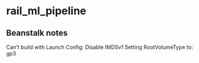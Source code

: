 # rail_ml_pipeline

## Beanstalk notes

Can't build with Launch Config:
Disable IMDSv1
Setting RootVolumeType to: gp3
